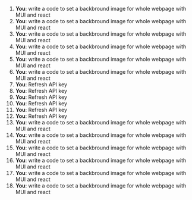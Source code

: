 1. **You**: write a code to set a backbround image for whole webpage with MUI and react
2. **You**: write a code to set a backbround image for whole webpage with MUI and react
3. **You**: write a code to set a backbround image for whole webpage with MUI and react
4. **You**: write a code to set a backbround image for whole webpage with MUI and react
5. **You**: write a code to set a backbround image for whole webpage with MUI and react
6. **You**: write a code to set a backbround image for whole webpage with MUI and react
7. **You**: Refresh API key
8. **You**: Refresh API key
9. **You**: Refresh API key
10. **You**: Refresh API key
11. **You**: Refresh API key
12. **You**: Refresh API key
13. **You**: write a code to set a backbround image for whole webpage with MUI and react
14. **You**: write a code to set a backbround image for whole webpage with MUI and react
15. **You**: write a code to set a backbround image for whole webpage with MUI and react
16. **You**: write a code to set a backbround image for whole webpage with MUI and react
17. **You**: write a code to set a backbround image for whole webpage with MUI and react
18. **You**: write a code to set a backbround image for whole webpage with MUI and react